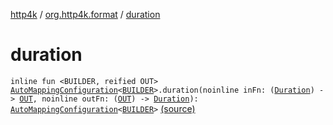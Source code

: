 [http4k](../index.md) / [org.http4k.format](index.md) / [duration](./duration.md)

# duration

`inline fun <BUILDER, reified OUT> `[`AutoMappingConfiguration`](-auto-mapping-configuration/index.md)`<`[`BUILDER`](duration.md#BUILDER)`>.duration(noinline inFn: (`[`Duration`](https://docs.oracle.com/javase/9/docs/api/java/time/Duration.html)`) -> `[`OUT`](duration.md#OUT)`, noinline outFn: (`[`OUT`](duration.md#OUT)`) -> `[`Duration`](https://docs.oracle.com/javase/9/docs/api/java/time/Duration.html)`): `[`AutoMappingConfiguration`](-auto-mapping-configuration/index.md)`<`[`BUILDER`](duration.md#BUILDER)`>` [(source)](https://github.com/http4k/http4k/blob/master/http4k-core/src/main/kotlin/org/http4k/format/AutoMappingConfiguration.kt#L117)